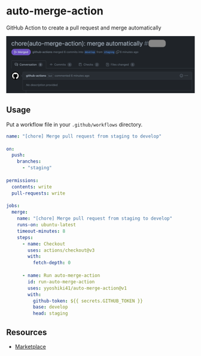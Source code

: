 # auto-merge-action

GitHub Action to create a pull request and merge automatically

![pr](images/pr.png?raw=true "pr")

## Usage

Put a workflow file in your `.github/workflows` directory.

```yaml
name: "[chore] Merge pull request from staging to develop"

on:
  push:
    branches:
      - "staging"

permissions:
  contents: write
  pull-requests: write

jobs:
  merge:
    name: "[chore] Merge pull request from staging to develop"
    runs-on: ubuntu-latest
    timeout-minutes: 8
    steps:
      - name: Checkout
        uses: actions/checkout@v3
        with:
          fetch-depth: 0

      - name: Run auto-merge-action
        id: run-auto-merge-action
        uses: yyoshiki41/auto-merge-action@v1
        with:
          github-token: ${{ secrets.GITHUB_TOKEN }}
          base: develop
          head: staging
```

## Resources

- [Marketplace](https://github.com/marketplace/actions/merge-a-pull-request-automatically)
